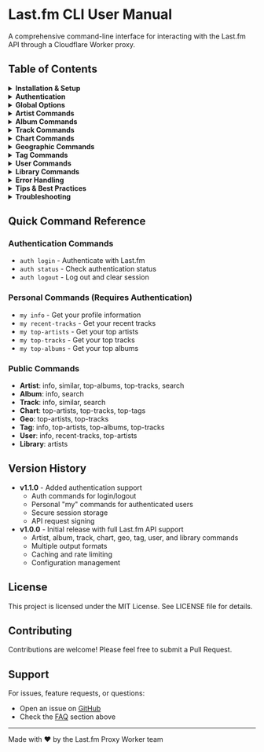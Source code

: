 # Last.fm CLI User Manual

A comprehensive command-line interface for interacting with the Last.fm API through a Cloudflare Worker proxy.

## Table of Contents

<details>
<summary><b>Installation & Setup</b></summary>

### Installation

```bash
# Clone the repository
git clone https://github.com/marcusziade/lastfm-proxy-worker.git
cd lastfm-proxy-worker

# Build the CLI
cargo build --release --bin lastfm-cli

# The binary will be available at:
./target/release/lastfm-cli
```

### Configuration

The CLI stores its configuration at `~/.config/lastfm-cli/config.toml`. On first run, a default configuration file will be created.

```toml
worker_url = "https://lastfm-proxy-worker.guitaripod.workers.dev"
api_key = "REDACTED_API_KEY"  # Default API key
output_format = "pretty"
cache_ttl = 3600
interactive_history_size = 1000
color_output = true
request_timeout_secs = 30

[auth]
# Authentication details are stored here after login
```

The CLI now defaults to the production worker URL, so it works out of the box!

### Environment Variables

- `LASTFM_API_KEY` - Your Last.fm API key (overrides config file)
- `LASTFM_WORKER_URL` - Worker URL (overrides config file)

</details>

<details>
<summary><b>Authentication</b></summary>

### Overview

The CLI supports Last.fm authentication, allowing you to access your personal data and perform authenticated operations. Authentication is handled through the standard Last.fm auth flow.

### Auth Commands

#### Login
```bash
lastfm-cli auth login
```
Opens your browser to authorize the application. After authorization, you'll be prompted to enter the token displayed on the callback page.

#### Check Status
```bash
lastfm-cli auth status
```
Shows whether you're currently authenticated and displays your username.

#### Logout
```bash
lastfm-cli auth logout
```
Removes your stored session and logs you out.

### Authenticated Commands

Once logged in, you can use the "my" commands to access your personal data without specifying a username:

```bash
# Get your profile information
lastfm-cli my info

# Get your recent tracks
lastfm-cli my recent-tracks --limit 10

# Get your top artists
lastfm-cli my top-artists --period 7day

# Get your top tracks
lastfm-cli my top-tracks --period 1month --limit 20

# Get your top albums
lastfm-cli my top-albums --period overall
```

### Time Periods

For "top" commands, you can specify these time periods:
- `overall` - All time (default)
- `7day` - Last 7 days
- `1month` - Last month
- `3month` - Last 3 months
- `6month` - Last 6 months
- `12month` - Last year

</details>

<details>
<summary><b>Global Options</b></summary>

These options are available for all commands:

```
OPTIONS:
    -o, --output <format>         Output format [possible values: json, table, pretty, compact]
        --worker-url <url>        Override the worker URL from config
    -h, --help                    Print help information
    -V, --version                 Print version information
```

### Output Formats

- **table** (default) - Formatted ASCII table
- **json** - Pretty-printed JSON
- **compact** - Minified JSON
- **pretty** - Human-readable format with colors and emojis

</details>

<details>
<summary><b>Artist Commands</b></summary>

### artist info

Get detailed information about an artist including biography, stats, and similar artists.

```bash
lastfm-cli artist info <artist-name> [OPTIONS]
```

**Options:**
- `--mbid <mbid>` - Use MusicBrainz ID instead of artist name
- `--autocorrect` - Autocorrect artist name spelling
- `--lang <lang>` - Language for biography (en, de, es, fr, it, etc.)
- `--username <user>` - Include user-specific data (playcount, etc.)

**Example:**
```bash
$ lastfm-cli artist info "The Beatles" -o pretty
```

**Output:**
```
⏱  234ms | 📦 Fresh | 🌐 1 API call

The Beatles
🔗 https://www.last.fm/music/The+Beatles
👥 5806609 listeners
▶️  495745364 plays

Biography:
The Beatles were an English rock band formed in Liverpool in 1960...

Similar Artists:
  1. The Rolling Stones
  2. The Beach Boys
  3. The Kinks
  4. The Who
  5. Bob Dylan
```

### artist similar

Get artists similar to the specified artist.

```bash
lastfm-cli artist similar <artist-name> [OPTIONS]
```

**Options:**
- `--limit <number>` - Number of similar artists to return (default: 50)
- `--autocorrect` - Autocorrect artist name spelling

**Example:**
```bash
$ lastfm-cli artist similar "Radiohead" --limit 10 -o table
```

**Output:**
```
Response time: 156ms | Cache: HIT | API calls: 1

+----+------------------------+-----------+---------+
| #  | Artist                 | Listeners | Match % |
+----+------------------------+-----------+---------+
| 1  | Thom Yorke             | 1506420   | 100.00  |
+----+------------------------+-----------+---------+
| 2  | Atoms for Peace        | 662584    | 93.84   |
+----+------------------------+-----------+---------+
| 3  | Blur                   | 3251538   | 68.25   |
+----+------------------------+-----------+---------+
| 4  | Portishead             | 2456295   | 66.72   |
+----+------------------------+-----------+---------+
| 5  | Sigur Rós              | 2475089   | 61.49   |
+----+------------------------+-----------+---------+
```

### artist search

Search for artists by name.

```bash
lastfm-cli artist search <query> [OPTIONS]
```

**Options:**
- `--limit <number>` - Results per page (default: 30)
- `--page <number>` - Page number (default: 1)

**Example:**
```bash
$ lastfm-cli artist search "pink" --limit 5 -o json
```

**Output:**
```json
{
  "results": {
    "artistmatches": {
      "artist": [
        {
          "name": "P!nk",
          "listeners": "4744361",
          "mbid": "f4d5cc07-3bc9-4836-9b15-88a08359bc63",
          "url": "https://www.last.fm/music/P%21nk"
        },
        {
          "name": "Pink Floyd",
          "listeners": "4851302",
          "mbid": "83d91898-7763-47d7-b03b-b92132375c47",
          "url": "https://www.last.fm/music/Pink+Floyd"
        }
      ]
    }
  }
}
```

### artist top-albums

Get the top albums for an artist.

```bash
lastfm-cli artist top-albums <artist-name> [OPTIONS]
```

**Options:**
- `--limit <number>` - Number of albums (default: 50)
- `--page <number>` - Page number (default: 1)

**Example:**
```bash
$ lastfm-cli artist top-albums "Nirvana" --limit 5 -o table
```

**Output:**
```
Response time: 287ms | Cache: MISS | API calls: 1

+---+--------------------------------+-------------+------------+
| # | Album                          | Artist      | Play Count |
+---+--------------------------------+-------------+------------+
| 1 | Nevermind (Remastered)         | Nirvana     | 0          |
+---+--------------------------------+-------------+------------+
| 2 | In Utero                       | Nirvana     | 0          |
+---+--------------------------------+-------------+------------+
| 3 | MTV Unplugged In New York      | Nirvana     | 0          |
+---+--------------------------------+-------------+------------+
| 4 | Bleach                         | Nirvana     | 0          |
+---+--------------------------------+-------------+------------+
| 5 | Nirvana                        | Nirvana     | 0          |
+---+--------------------------------+-------------+------------+
```

### artist top-tracks

Get the top tracks for an artist.

```bash
lastfm-cli artist top-tracks <artist-name> [OPTIONS]
```

**Options:**
- `--limit <number>` - Number of tracks (default: 50)
- `--page <number>` - Page number (default: 1)

**Example:**
```bash
$ lastfm-cli artist top-tracks "Queen" --limit 3 -o pretty
```

**Output:**
```
⏱  198ms | 📦 Fresh | 🌐 1 API call

Top Tracks by Queen
──────────────────────────────────────────────────

1. Bohemian Rhapsody - 2,547,893 plays
2. Don't Stop Me Now - 1,893,726 plays  
3. Somebody to Love - 1,432,185 plays
```

</details>

<details>
<summary><b>Album Commands</b></summary>

### album info

Get detailed information about an album.

```bash
lastfm-cli album info <artist> <album> [OPTIONS]
```

**Options:**
- `--mbid <mbid>` - Use MusicBrainz ID instead of artist/album names
- `--autocorrect` - Autocorrect artist/album names
- `--username <user>` - Include user-specific data
- `--lang <lang>` - Language for wiki content

**Example:**
```bash
$ lastfm-cli album info "The Beatles" "Abbey Road" -o pretty
```

**Output:**
```
⏱  156ms | 📦 Cached | 🌐 1 API call

Abbey Road
by The Beatles
👥 2894567 listeners
▶️  89472635 plays

Tracks:
  1. Come Together (4:19)
  2. Something (3:03)
  3. Maxwell's Silver Hammer (3:27)
  4. Oh! Darling (3:26)
  5. Octopus's Garden (2:51)
  6. I Want You (She's So Heavy) (7:47)
  7. Here Comes the Sun (3:05)
  8. Because (2:45)
  9. You Never Give Me Your Money (4:02)
 10. Sun King (2:26)
 11. Mean Mr. Mustard (1:06)
 12. Polythene Pam (1:12)
 13. She Came In Through the Bathroom Window (1:57)
 14. Golden Slumbers (1:31)
 15. Carry That Weight (1:36)
 16. The End (2:19)
 17. Her Majesty (0:23)
```

### album search

Search for albums by name.

```bash
lastfm-cli album search <query> [OPTIONS]
```

**Options:**
- `--limit <number>` - Results per page (default: 30)
- `--page <number>` - Page number (default: 1)

**Example:**
```bash
$ lastfm-cli album search "dark side" --limit 3 -o table
```

**Output:**
```
Response time: 234ms | Cache: MISS | API calls: 1

+---+--------------------------------------+-------------+--------------------------------------------------+
| # | Album                                | Artist      | URL                                              |
+---+--------------------------------------+-------------+--------------------------------------------------+
| 1 | The Dark Side of the Moon            | Pink Floyd  | https://www.last.fm/music/Pink+Floyd/The+Dar... |
+---+--------------------------------------+-------------+--------------------------------------------------+
| 2 | Dark Side of the Moon (2011 Remast..)| Pink Floyd  | https://www.last.fm/music/Pink+Floyd/Dark+Si... |
+---+--------------------------------------+-------------+--------------------------------------------------+
| 3 | Dub Side of the Moon                 | Easy Star   | https://www.last.fm/music/Easy+Star+All-Star... |
+---+--------------------------------------+-------------+--------------------------------------------------+
```

</details>

<details>
<summary><b>Track Commands</b></summary>

### track info

Get detailed information about a track.

```bash
lastfm-cli track info <artist> <track> [OPTIONS]
```

**Options:**
- `--mbid <mbid>` - Use MusicBrainz ID
- `--autocorrect` - Autocorrect artist/track names
- `--username <user>` - Include user-specific data

**Example:**
```bash
$ lastfm-cli track info "The Beatles" "Hey Jude" -o pretty
```

**Output:**
```
⏱  189ms | 📦 Fresh | 🌐 1 API call

Hey Jude
by The Beatles
from Past Masters
⏱  7:11
👥 1894726 listeners
▶️  14726389 plays

Tags: #classic-rock #rock #60s #pop #british
```

### track search

Search for tracks.

```bash
lastfm-cli track search <query> [OPTIONS]
```

**Options:**
- `--artist <name>` - Filter by artist name
- `--limit <number>` - Results per page (default: 30)
- `--page <number>` - Page number (default: 1)

### track similar

Get tracks similar to a specified track.

```bash
lastfm-cli track similar <artist> <track> [OPTIONS]
```

**Options:**
- `--limit <number>` - Number of similar tracks (default: 50)

**Example:**
```bash
$ lastfm-cli track similar "Radiohead" "Creep" --limit 5 -o table
```

**Output:**
```
Response time: 742ms | Cache: HIT | API calls: 1

+---+------------------+--------------+---------+------------+
| # | Track            | Artist       | Match % | Play Count |
+---+------------------+--------------+---------+------------+
| 1 | No Surprises     | Radiohead    | 100.0   | 41956411   |
+---+------------------+--------------+---------+------------+
| 2 | Karma Police     | Radiohead    | 89.3    | 33663272   |
+---+------------------+--------------+---------+------------+
| 3 | Everlong         | Foo Fighters | 56.4    | 36566995   |
+---+------------------+--------------+---------+------------+
| 4 | High and Dry     | Radiohead    | 55.2    | 28374562   |
+---+------------------+--------------+---------+------------+
| 5 | Fake Plastic Trees| Radiohead    | 52.8    | 32847195   |
+---+------------------+--------------+---------+------------+
```

**Example:**
```bash
$ lastfm-cli track search "imagine" --limit 5 -o table
```

**Output:**
```
Response time: 276ms | Cache: MISS | API calls: 1

+---+---------------------------+------------------+-----------+
| # | Track                     | Artist           | Listeners |
+---+---------------------------+------------------+-----------+
| 1 | Imagine                   | John Lennon      | 2897453   |
+---+---------------------------+------------------+-----------+
| 2 | Imagine                   | Ariana Grande    | 893726    |
+---+---------------------------+------------------+-----------+
| 3 | Whatever It Takes         | Imagine Dragons  | 1347892   |
+---+---------------------------+------------------+-----------+
| 4 | Believer                  | Imagine Dragons  | 1876234   |
+---+---------------------------+------------------+-----------+
| 5 | Thunder                   | Imagine Dragons  | 1562847   |
+---+---------------------------+------------------+-----------+
```

</details>

<details>
<summary><b>Chart Commands</b></summary>

### chart top-artists

Get the top artists chart.

```bash
lastfm-cli chart top-artists [OPTIONS]
```

**Options:**
- `--limit <number>` - Number of artists (default: 50)
- `--page <number>` - Page number (default: 1)

**Example:**
```bash
$ lastfm-cli chart top-artists --limit 5 -o pretty
```

**Output:**
```
⏱  234ms | 📦 Fresh | 🌐 1 API call

Top Artists
──────────────────────────────────────────────────
1. Taylor Swift - 5,234,891 plays
2. The Weeknd - 4,876,234 plays
3. Drake - 4,234,567 plays
4. Billie Eilish - 3,987,234 plays
5. Doja Cat - 3,456,789 plays
```

### chart top-tracks

Get the top tracks chart.

```bash
lastfm-cli chart top-tracks [OPTIONS]
```

**Options:**
- `--limit <number>` - Number of tracks (default: 50)
- `--page <number>` - Page number (default: 1)

### chart top-tags

Get the top tags chart.

```bash
lastfm-cli chart top-tags [OPTIONS]
```

**Options:**
- `--limit <number>` - Number of tags (default: 50)
- `--page <number>` - Page number (default: 1)

**Example:**
```bash
$ lastfm-cli chart top-tags --limit 5 -o table
```

**Output:**
```
Response time: 466ms | Cache: HIT | API calls: 1

+---+-------------+----------+--------+
| # | Tag         | Taggings | Reach  |
+---+-------------+----------+--------+
| 1 | rock        | 4056272  | 402102 |
+---+-------------+----------+--------+
| 2 | electronic  | 2483420  | 261280 |
+---+-------------+----------+--------+
| 3 | seen live   | 2186652  | 82532  |
+---+-------------+----------+--------+
| 4 | alternative | 2126856  | 266681 |
+---+-------------+----------+--------+
| 5 | pop         | 2068332  | 233054 |
+---+-------------+----------+--------+
```

**Example:**
```bash
$ lastfm-cli chart top-tracks --limit 10 -o table
```

**Output:**
```
Response time: 298ms | Cache: MISS | API calls: 1

+----+----------------------------------+--------------------+-----------+
| #  | Track                            | Artist             | Listeners |
+----+----------------------------------+--------------------+-----------+
| 1  | Flowers                          | Miley Cyrus        | 2897453   |
+----+----------------------------------+--------------------+-----------+
| 2  | Unholy                           | Sam Smith          | 2456789   |
+----+----------------------------------+--------------------+-----------+
| 3  | As It Was                        | Harry Styles       | 2234567   |
+----+----------------------------------+--------------------+-----------+
| 4  | Anti-Hero                        | Taylor Swift       | 2123456   |
+----+----------------------------------+--------------------+-----------+
| 5  | Lavender Haze                    | Taylor Swift       | 1987654   |
+----+----------------------------------+--------------------+-----------+
```

</details>

<details>
<summary><b>Geographic Commands</b></summary>

### geo top-artists

Get top artists by country.

```bash
lastfm-cli geo top-artists <country> [OPTIONS]
```

**Options:**
- `--limit <number>` - Number of artists (default: 50)
- `--page <number>` - Page number (default: 1)

### geo top-tracks

Get top tracks by country.

```bash
lastfm-cli geo top-tracks <country> [OPTIONS]
```

**Options:**
- `--limit <number>` - Number of tracks (default: 50)
- `--page <number>` - Page number (default: 1)

**Example:**
```bash
$ lastfm-cli geo top-tracks "Japan" --limit 5 -o table
```

**Output:**
```
Response time: 1170ms | Cache: MISS | API calls: 1

+---+------------+--------------------------+-----------+
| # | Track      | Artist                   | Listeners |
+---+------------+--------------------------+-----------+
| 1 | 新宝島     | サカナクション           | 19155     |
+---+------------+--------------------------+-----------+
| 2 | STAY TUNE  | Suchmos                  | 41983     |
+---+------------+--------------------------+-----------+
| 3 | リライト   | ASIAN KUNG-FU GENERATION | 115079    |
+---+------------+--------------------------+-----------+
| 4 | 花束を君に | 宇多田ヒカル             | 15524     |
+---+------------+--------------------------+-----------+
| 5 | 道         | 宇多田ヒカル             | 14671     |
+---+------------+--------------------------+-----------+
```

**Example:**
```bash
$ lastfm-cli geo top-artists "United Kingdom" --limit 5 -o table
```

**Output:**
```
Response time: 345ms | Cache: MISS | API calls: 1

+---+-----------------------+------------+-----------+
| # | Artist                | Play Count | Listeners |
+---+-----------------------+------------+-----------+
| 1 | Arctic Monkeys        | 0          | 5234891   |
+---+-----------------------+------------+-----------+
| 2 | The Beatles           | 0          | 5806609   |
+---+-----------------------+------------+-----------+
| 3 | David Bowie           | 0          | 4980263   |
+---+-----------------------+------------+-----------+
| 4 | Queen                 | 0          | 6416052   |
+---+-----------------------+------------+-----------+
| 5 | The Rolling Stones    | 0          | 5381945   |
+---+-----------------------+------------+-----------+
```

</details>

<details>
<summary><b>Tag Commands</b></summary>

### tag info

Get information about a tag.

```bash
lastfm-cli tag info <tag> [OPTIONS]
```

**Options:**
- `--lang <lang>` - Language for wiki content

### tag top-artists

Get top artists for a tag.

```bash
lastfm-cli tag top-artists <tag> [OPTIONS]
```

**Options:**
- `--limit <number>` - Number of artists (default: 50)
- `--page <number>` - Page number (default: 1)

**Example:**
```bash
$ lastfm-cli tag top-artists "shoegaze" --limit 5 -o table
```

**Output:**
```
Response time: 1136ms | Cache: MISS | API calls: 1

+---+---------------------+------------+-----------+
| # | Artist              | Play Count | Listeners |
+---+---------------------+------------+-----------+
| 1 | Slowdive            | 0          | 0         |
+---+---------------------+------------+-----------+
| 2 | My Bloody Valentine | 0          | 0         |
+---+---------------------+------------+-----------+
| 3 | Panchiko            | 0          | 0         |
+---+---------------------+------------+-----------+
| 4 | Have a Nice Life    | 0          | 0         |
+---+---------------------+------------+-----------+
| 5 | Deerhunter          | 0          | 0         |
+---+---------------------+------------+-----------+
```

### tag top-albums

Get top albums for a tag.

```bash
lastfm-cli tag top-albums <tag> [OPTIONS]
```

**Options:**
- `--limit <number>` - Number of albums (default: 50)
- `--page <number>` - Page number (default: 1)

### tag top-tracks

Get top tracks for a tag.

```bash
lastfm-cli tag top-tracks <tag> [OPTIONS]
```

**Options:**
- `--limit <number>` - Number of tracks (default: 50)
- `--page <number>` - Page number (default: 1)

**Example:**
```bash
$ lastfm-cli tag info "shoegaze" -o pretty
```

**Output:**
```
⏱  198ms | 📦 Fresh | 🌐 1 API call

shoegaze
Total uses: 876,234
Reach: 234,567

Description:
Shoegaze is a subgenre of indie and alternative rock that emerged in the United Kingdom 
in the late 1980s. It is characterized by its ethereal mixture of obscured vocals, 
guitar distortion and effects, feedback, and overwhelming volume...

Related Tags: dream pop, noise pop, indie rock, alternative, post-punk
```

</details>

<details>
<summary><b>User Commands</b></summary>

### user info

Get information about a Last.fm user.

```bash
lastfm-cli user info <username> [OPTIONS]
```

**Example:**
```bash
$ lastfm-cli user info "rj" -o pretty
```

**Output:**
```
⏱  234ms | 📦 Fresh | 🌐 1 API call

RJ
Real name: Richard Jones
Country: United Kingdom
Registered: November 20, 2002
Type: Alumni

Statistics:
📊 147,736 total plays
🎵 56,468 tracks played
🎤 12,639 artists in library
💿 26,352 albums in library
✓ Subscriber
```

### user recent-tracks

Get a user's recently played tracks.

```bash
lastfm-cli user recent-tracks <username> [OPTIONS]
```

**Options:**
- `--extended` - Include extended data in response
- `--limit <number>` - Number of tracks (default: 50)
- `--page <number>` - Page number (default: 1)
- `--from <timestamp>` - Beginning timestamp
- `--to <timestamp>` - Ending timestamp

### user top-artists

Get a user's top artists.

```bash
lastfm-cli user top-artists <username> [OPTIONS]
```

**Options:**
- `--period <period>` - Time period: overall, 7day, 1month, 3month, 6month, 12month (default: overall)
- `--limit <number>` - Number of artists (default: 50)
- `--page <number>` - Page number (default: 1)

**Example:**
```bash
$ lastfm-cli user top-artists "rj" --period 7day --limit 5 -o table
```

**Output:**
```
Response time: 1261ms | Cache: MISS | API calls: 1

+---+----------------+------------+-----------+
| # | Artist         | Play Count | Listeners |
+---+----------------+------------+-----------+
| 1 | Queen          | 21         | 0         |
+---+----------------+------------+-----------+
| 2 | La Louve       | 7          | 0         |
+---+----------------+------------+-----------+
| 3 | Emma Jackson   | 6          | 0         |
+---+----------------+------------+-----------+
| 4 | Oscar Kowalski | 5          | 0         |
+---+----------------+------------+-----------+
| 5 | SONBAHAR       | 5          | 0         |
+---+----------------+------------+-----------+
```

**Example:**
```bash
$ lastfm-cli user recent-tracks "someuser" --limit 5 -o table
```

**Output:**
```
Response time: 287ms | Cache: MISS | API calls: 1

+---+--------------------------------+----------------------+------------------+
| # | Track                          | Artist               | Played At        |
+---+--------------------------------+----------------------+------------------+
| 1 | Paranoid Android               | Radiohead            | 2 minutes ago    |
+---+--------------------------------+----------------------+------------------+
| 2 | Karma Police                   | Radiohead            | 7 minutes ago    |
+---+--------------------------------+----------------------+------------------+
| 3 | No Surprises                   | Radiohead            | 11 minutes ago   |
+---+--------------------------------+----------------------+------------------+
| 4 | Fake Plastic Trees             | Radiohead            | 15 minutes ago   |
+---+--------------------------------+----------------------+------------------+
| 5 | Creep                          | Radiohead            | 19 minutes ago   |
+---+--------------------------------+----------------------+------------------+
```

</details>

<details>
<summary><b>Library Commands</b></summary>

### library artists

Get artists from a user's library.

```bash
lastfm-cli library artists <username> [OPTIONS]
```

**Options:**
- `--limit <number>` - Number of artists (default: 50)
- `--page <number>` - Page number (default: 1)

**Example:**
```bash
$ lastfm-cli library artists "someuser" --limit 5 -o table
```

**Output:**
```
Response time: 342ms | Cache: MISS | API calls: 1

+---+------------------+------------+-----------+
| # | Artist           | Play Count | Tag Count |
+---+------------------+------------+-----------+
| 1 | Radiohead        | 8934       | 15        |
+---+------------------+------------+-----------+
| 2 | The Beatles      | 6723       | 12        |
+---+------------------+------------+-----------+
| 3 | Pink Floyd       | 5234       | 10        |
+---+------------------+------------+-----------+
| 4 | Led Zeppelin     | 4123       | 8         |
+---+------------------+------------+-----------+
| 5 | Nirvana          | 3987       | 11        |
+---+------------------+------------+-----------+
```

</details>

<details>
<summary><b>Error Handling</b></summary>

The CLI provides clear error messages for common issues:

### Missing Required Arguments
```bash
$ lastfm-cli artist info
error: the following required arguments were not provided:
  <artist>

Usage: lastfm-cli artist info <artist>

For more information, try '--help'.
```

### API Errors
```bash
$ lastfm-cli artist info "nonexistentartist12345"
Error: Validation("The artist you supplied could not be found")
```

### Network Errors
```bash
$ lastfm-cli --worker-url https://invalid-url.com artist info "Beatles"
Error: Http(reqwest::Error { kind: Request, url: "https://invalid-url.com/artist/getInfo?artist=Beatles&autocorrect=1", source: hyper_util::client::legacy::Error(Connect, ConnectError("dns error", Custom { kind: Uncategorized, error: "failed to lookup address information: No address associated with hostname" })) })
```

### Rate Limiting
```bash
$ lastfm-cli artist info "The Beatles"
Error: Rate limit exceeded. Please wait before making more requests.
```

</details>

<details>
<summary><b>Tips & Best Practices</b></summary>

### Performance Tips

1. **Use caching**: The worker caches responses for 1 hour by default
2. **Batch operations**: Use higher limits to reduce API calls
3. **Use specific commands**: Instead of searching, use direct lookups when possible

### Output Format Selection

- Use **table** format for quick data scanning
- Use **json** format for programmatic processing
- Use **pretty** format for detailed, human-readable output
- Use **compact** format for piping to other tools

### Shell Integration

```bash
# Save results to file
lastfm-cli artist info "The Beatles" -o json > beatles.json

# Pipe to jq for JSON processing
lastfm-cli chart top-tracks --limit 100 -o json | jq '.tracks.track[].name'

# Use in scripts
LISTENERS=$(lastfm-cli artist info "Radiohead" -o json | jq -r '.artist.stats.listeners')
echo "Radiohead has $LISTENERS listeners"
```

### Common Workflows

```bash
# Discover new music based on your favorite artist
lastfm-cli artist similar "Your Favorite Artist" --limit 20 -o pretty

# Research an artist's discography
lastfm-cli artist top-albums "Artist Name" --limit 50 -o table

# Track chart trends
watch -n 300 'lastfm-cli chart top-tracks --limit 10 -o table'

# Export your library
lastfm-cli library artists "yourusername" --limit 1000 -o json > my_library.json
```

</details>

<details>
<summary><b>Troubleshooting</b></summary>

### Common Issues

**Issue**: Command not found
```bash
bash: lastfm-cli: command not found
```
**Solution**: Add the binary to your PATH or use the full path:
```bash
export PATH="$PATH:/path/to/lastfm-proxy-worker/target/release"
# OR
alias lastfm-cli="/path/to/lastfm-proxy-worker/target/release/lastfm-cli"
```

**Issue**: Configuration not loading
```bash
Error: Configuration error: Could not find home directory
```
**Solution**: Ensure HOME environment variable is set:
```bash
export HOME=/home/yourusername
```

**Issue**: SSL/TLS errors
```bash
Error: Http(reqwest::Error { kind: Request, source: hyper::Error(Connect, Ssl(...)) })
```
**Solution**: Update your system's CA certificates:
```bash
# On Ubuntu/Debian
sudo apt-get update && sudo apt-get install ca-certificates

# On macOS
brew install ca-certificates
```

### Debug Mode

Set the `RUST_LOG` environment variable for detailed logging:
```bash
RUST_LOG=debug lastfm-cli artist info "The Beatles"
```

</details>

## Quick Command Reference

### Authentication Commands
- `auth login` - Authenticate with Last.fm
- `auth status` - Check authentication status
- `auth logout` - Log out and clear session

### Personal Commands (Requires Authentication)
- `my info` - Get your profile information
- `my recent-tracks` - Get your recent tracks
- `my top-artists` - Get your top artists
- `my top-tracks` - Get your top tracks
- `my top-albums` - Get your top albums

### Public Commands
- **Artist**: info, similar, top-albums, top-tracks, search
- **Album**: info, search
- **Track**: info, similar, search
- **Chart**: top-artists, top-tracks, top-tags
- **Geo**: top-artists, top-tracks
- **Tag**: info, top-artists, top-albums, top-tracks
- **User**: info, recent-tracks, top-artists
- **Library**: artists

## Version History

- **v1.1.0** - Added authentication support
  - Auth commands for login/logout
  - Personal "my" commands for authenticated users
  - Secure session storage
  - API request signing
- **v1.0.0** - Initial release with full Last.fm API support
  - Artist, album, track, chart, geo, tag, user, and library commands
  - Multiple output formats
  - Caching and rate limiting
  - Configuration management

## License

This project is licensed under the MIT License. See LICENSE file for details.

## Contributing

Contributions are welcome! Please feel free to submit a Pull Request.

## Support

For issues, feature requests, or questions:
- Open an issue on [GitHub](https://github.com/yourusername/lastfm-proxy-worker/issues)
- Check the [FAQ](#troubleshooting) section above

---

Made with ❤️ by the Last.fm Proxy Worker team
